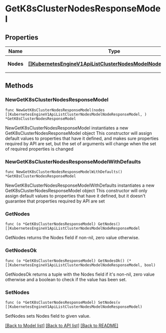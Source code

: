 # GetK8sClusterNodesResponseModel

## Properties

Name | Type | Description | Notes
------------ | ------------- | ------------- | -------------
**Nodes** | [**[]KubernetesEngineV1ApiListClusterNodesModelNodeResponseModel**](KubernetesEngineV1ApiListClusterNodesModelNodeResponseModel.md) | 클러스터 내 노드 목록 | 

## Methods

### NewGetK8sClusterNodesResponseModel

`func NewGetK8sClusterNodesResponseModel(nodes []KubernetesEngineV1ApiListClusterNodesModelNodeResponseModel, ) *GetK8sClusterNodesResponseModel`

NewGetK8sClusterNodesResponseModel instantiates a new GetK8sClusterNodesResponseModel object
This constructor will assign default values to properties that have it defined,
and makes sure properties required by API are set, but the set of arguments
will change when the set of required properties is changed

### NewGetK8sClusterNodesResponseModelWithDefaults

`func NewGetK8sClusterNodesResponseModelWithDefaults() *GetK8sClusterNodesResponseModel`

NewGetK8sClusterNodesResponseModelWithDefaults instantiates a new GetK8sClusterNodesResponseModel object
This constructor will only assign default values to properties that have it defined,
but it doesn't guarantee that properties required by API are set

### GetNodes

`func (o *GetK8sClusterNodesResponseModel) GetNodes() []KubernetesEngineV1ApiListClusterNodesModelNodeResponseModel`

GetNodes returns the Nodes field if non-nil, zero value otherwise.

### GetNodesOk

`func (o *GetK8sClusterNodesResponseModel) GetNodesOk() (*[]KubernetesEngineV1ApiListClusterNodesModelNodeResponseModel, bool)`

GetNodesOk returns a tuple with the Nodes field if it's non-nil, zero value otherwise
and a boolean to check if the value has been set.

### SetNodes

`func (o *GetK8sClusterNodesResponseModel) SetNodes(v []KubernetesEngineV1ApiListClusterNodesModelNodeResponseModel)`

SetNodes sets Nodes field to given value.



[[Back to Model list]](../README.md#documentation-for-models) [[Back to API list]](../README.md#documentation-for-api-endpoints) [[Back to README]](../README.md)


